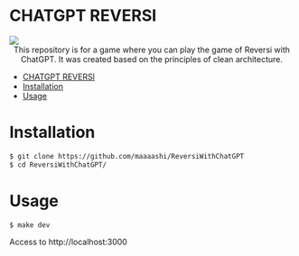 # CHATGPT REVERSI

<div><img src="./docs/images/main.png" /></div>

<div align="center">This repository is for a game where you can play the game of Reversi with ChatGPT. It was created based on the principles of clean architecture.</div>

- [CHATGPT REVERSI](#chatgpt-reversi)
- [Installation](#installation)
- [Usage](#usage)

# Installation

```bash
$ git clone https://github.com/maaaashi/ReversiWithChatGPT
$ cd ReversiWithChatGPT/
```

# Usage

```bash
$ make dev
```

Access to http://localhost:3000

<!-- # Test

```bash
# Run test
$ npm run test:watch
``` -->
